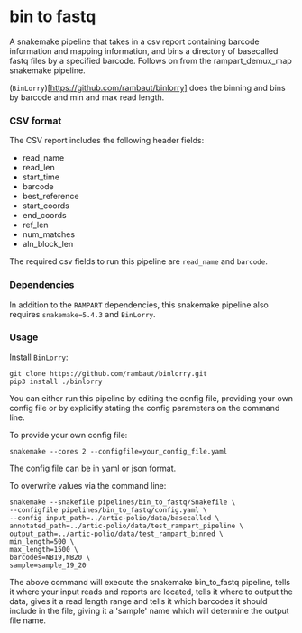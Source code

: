 # bin to fastq

A snakemake pipeline that takes in a csv report containing barcode information and mapping information, and bins a directory of basecalled fastq files by a specified barcode. Follows on from the rampart_demux_map snakemake pipeline.

(``BinLorry``)[https://github.com/rambaut/binlorry] does the binning and bins by barcode and min and max read length. 

### CSV format

The CSV report includes the following header fields: 

- read_name
- read_len
- start_time
- barcode
- best_reference
- start_coords
- end_coords
- ref_len
- num_matches
- aln_block_len

The required csv fields to run this pipeline are ``read_name`` and ``barcode``.

### Dependencies

In addition to the ``RAMPART`` dependencies, this snakemake pipeline also requires ``snakemake=5.4.3`` and ``BinLorry``.

### Usage

Install ``BinLorry``:
```
git clone https://github.com/rambaut/binlorry.git
pip3 install ./binlorry
```

You can either run this pipeline by editing the config file, providing your own config file or by explicitly stating the config parameters on the command line. 

To provide your own config file: 
```
snakemake --cores 2 --configfile=your_config_file.yaml
```

The config file can be in yaml or json format. 

To overwrite values via the command line:
```
snakemake --snakefile pipelines/bin_to_fastq/Snakefile \
--configfile pipelines/bin_to_fastq/config.yaml \
--config input_path=../artic-polio/data/basecalled \
annotated_path=../artic-polio/data/test_rampart_pipeline \
output_path=../artic-polio/data/test_rampart_binned \
min_length=500 \
max_length=1500 \
barcodes=NB19,NB20 \
sample=sample_19_20
```

The above command will execute the snakemake bin_to_fastq pipeline, tells it where your input reads and reports are located, tells it where to output the data, gives it a read length range and tells it which barcodes it should include in the file, giving it a 'sample' name which will determine the output file name.
